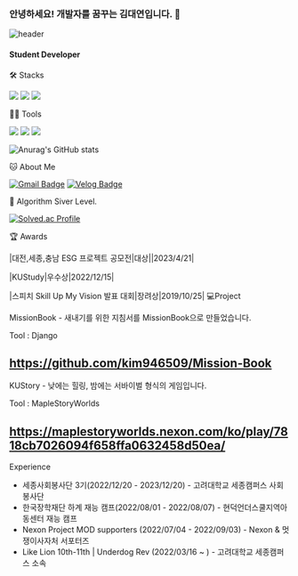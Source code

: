 ### 안녕하세요! 개발자를 꿈꾸는 김대연입니다. 👋
![header](https://capsule-render.vercel.app/api?type=wave&color=auto&height=300&section=header&text=Daeyeon%20Kim&fontSize=70)
#### Student Developer 

🛠️ Stacks

<img src="https://img.shields.io/badge/Python-3766AB?style=flat-square&logo=Python&logoColor=white"/> <img src="https://img.shields.io/badge/C-A8B9CC?style=flat-square&logo=C&logoColor=white"/> <img src="https://img.shields.io/badge/C++-00599C?style=flat-square&logo=C++&logoColor=white"/>

💪🏼 Tools 

 <img src="https://img.shields.io/badge/Visual Studio Code-007ACC?style=flat-square&logo=Visual Studio Code&logoColor=white"/> <img src="https://img.shields.io/badge/GitHub-181717?style=flat-square&logo=GitHub&logoColor=white"/> <img src="https://img.shields.io/badge/Eclipse IDE-2C2255?style=flat-square&logo=Eclipse IDE&logoColor=white"/>


![Anurag's GitHub stats](https://github-readme-stats.vercel.app/api?username=kim946509&show_icons=true&theme=radical)


🐱 About Me

[![Gmail Badge](https://img.shields.io/badge/Gmail-d14836?style=flat-square&logo=Gmail&logoColor=white&link=mailto:kim946509@gmail.com)](kim946509@gmail.com)
  [![Velog Badge](https://img.shields.io/badge/Velog-20C997?style=flat-square&logo=Velog&logoColor=white&link=https://velog.io/@kim946509)](https://velog.io/@kim946509)


🏅 Algorithm Siver Level. 

[![Solved.ac Profile](http://mazassumnida.wtf/api/v2/generate_badge?boj=kim946509)](https://solved.ac/kim946509/)  


🏆 Awards

|대전,세종,충남 ESG 프로젝트 공모전|대상||2023/4/21|

|KUStudy|우수상|2022/12/15|

|스피치 Skill Up My Vision 발표 대회|장려상|2019/10/25|
💻Project

MissionBook - 새내기를 위한 지침서를 MissionBook으로 만들었습니다.

Tool : Django

https://github.com/kim946509/Mission-Book
---------------------------------------------
KUStory - 낮에는 힐링, 밤에는 서바이벌 형식의 게임입니다. 

Tool : MapleStoryWorlds

https://maplestoryworlds.nexon.com/ko/play/7818cb7026094f658ffa0632458d50ea/
----------------------------------------------

Experience
- 세종사회봉사단 3기(2022/12/20 - 2023/12/20) - 고려대학교 세종캠퍼스 사회봉사단
- 한국장학재단 하계 재능 캠프(2022/08/01 - 2022/08/07) - 현덕언더스쿨지역아동센터 재능 캠프  
- Nexon Project MOD supporters (2022/07/04 - 2022/09/03) - Nexon & 멋쟁이사자처 서포터즈
- Like Lion 10th-11th | Underdog Rev (2022/03/16 ~ ) - 고려대학교 세종캠퍼스 소속
